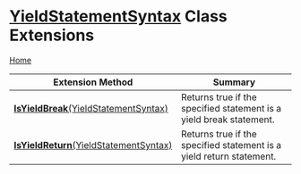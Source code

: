 # [YieldStatementSyntax](https://docs.microsoft.com/en-us/dotnet/api/microsoft.codeanalysis.csharp.syntax.yieldstatementsyntax) Class Extensions

[Home](../../../../../README.md)

| Extension Method | Summary |
| ---------------- | ------- |
| [**IsYieldBreak**(YieldStatementSyntax)](../../../../../Roslynator/CSharp/SyntaxExtensions/IsYieldBreak/README.md) | Returns true if the specified statement is a yield break statement\. |
| [**IsYieldReturn**(YieldStatementSyntax)](../../../../../Roslynator/CSharp/SyntaxExtensions/IsYieldReturn/README.md) | Returns true if the specified statement is a yield return statement\. |

